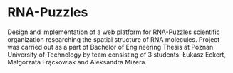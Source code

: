 # RNA-Puzzles

Design and implementation of a web platform for RNA-Puzzles scientific organization researching the spatial structure of RNA molecules. Project was carried out as a part of Bachelor of Engineering Thesis at Poznan University of Technology by team consisting of 3 students: Łukasz Eckert, Małgorzata Frąckowiak and Aleksandra Mizera.
